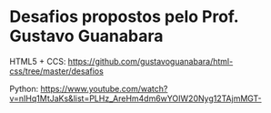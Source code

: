# Desafios propostos pelo Prof. Gustavo Guanabara

HTML5 + CCS: https://github.com/gustavoguanabara/html-css/tree/master/desafios

Python: https://www.youtube.com/watch?v=nIHq1MtJaKs&list=PLHz_AreHm4dm6wYOIW20Nyg12TAjmMGT-
